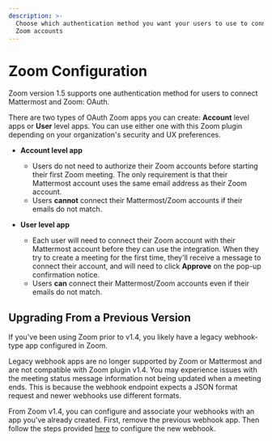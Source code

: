 ```yaml
---
description: >-
  Choose which authentication method you want your users to use to connect their
  Zoom accounts
---
```


# Zoom Configuration

Zoom version 1.5 supports one authentication method for users to connect Mattermost and Zoom: OAuth.

There are two types of OAuth Zoom apps you can create: **Account** level apps or **User** level apps. You can use either one with this Zoom plugin depending on your organization's security and UX preferences.

* **Account level app**
  * Users do not need to authorize their Zoom accounts before starting their first Zoom meeting. The only requirement is that their Mattermost account uses the same email address as their Zoom account.
  * Users **cannot** connect their Mattermost/Zoom accounts if their emails do not match.
  
* **User level app**
  * Each user will need to connect their Zoom account with their Mattermost account before they can use the integration. When they try to create a meeting for the first time, they'll receive a message to connect their account, and will need to click **Approve** on the pop-up confirmation notice.
  * Users **can** connect their Mattermost/Zoom accounts even if their emails do not match.

## Upgrading From a Previous Version

If you've been using Zoom prior to v1.4, you likely have a legacy webhook-type app configured in Zoom.

Legacy webhook apps are no longer supported by Zoom or Mattermost and are not compatible with Zoom plugin v1.4. You may experience issues with the meeting status message information not being updated when a meeting ends. This is because the webhook endpoint expects a JSON format request and newer webhooks use different formats.

From Zoom v1.4, you can configure and associate your webhooks with an app you've already created. First, remove the previous webhook app. Then follow the steps provided [here](https://mattermost.gitbook.io/plugin-zoom/installation/zoom-configuration/webhook-configuration) to configure the new webhook.
